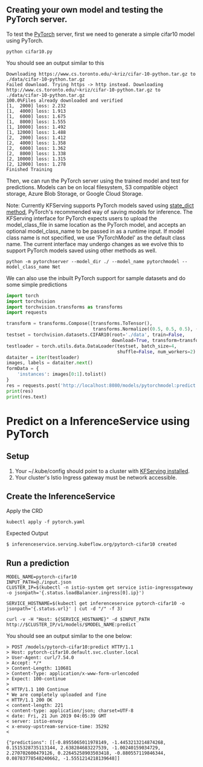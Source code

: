 ## Creating your own model and testing the PyTorch server.

To test the [PyTorch](https://pytorch.org/) server, first we need to generate a simple cifar10 model using PyTorch. 

```shell
python cifar10.py
```
You should see an output similar to this

```shell
Downloading https://www.cs.toronto.edu/~kriz/cifar-10-python.tar.gz to ./data/cifar-10-python.tar.gz
Failed download. Trying https -> http instead. Downloading http://www.cs.toronto.edu/~kriz/cifar-10-python.tar.gz to ./data/cifar-10-python.tar.gz
100.0%Files already downloaded and verified
[1,  2000] loss: 2.232
[1,  4000] loss: 1.913
[1,  6000] loss: 1.675
[1,  8000] loss: 1.555
[1, 10000] loss: 1.492
[1, 12000] loss: 1.488
[2,  2000] loss: 1.412
[2,  4000] loss: 1.358
[2,  6000] loss: 1.362
[2,  8000] loss: 1.338
[2, 10000] loss: 1.315
[2, 12000] loss: 1.278
Finished Training
```

Then, we can run the PyTorch server using the trained model and test for predictions. Models can be on local filesystem, S3 compatible object storage, Azure Blob Storage, or Google Cloud Storage. 

Note: Currently KFServing supports PyTorch models saved using [state_dict method](https://pytorch.org/tutorials/beginner/saving_loading_models.html#saving-loading-model-for-inference), PyTorch's recommended way of saving models for inference. The KFServing interface for PyTorch expects users to upload the model_class_file in same location as the PyTorch model, and accepts an optional model_class_name to be passed in as a runtime input. If model class name is not specified, we use 'PyTorchModel' as the default class name. The current interface may undergo changes as we evolve this to support PyTorch models saved using other methods as well.

```shell
python -m pytorchserver --model_dir ./ --model_name pytorchmodel --model_class_name Net
```

We can also use the inbuilt PyTorch support for sample datasets and do some simple predictions

```python
import torch
import torchvision
import torchvision.transforms as transforms
import requests

transform = transforms.Compose([transforms.ToTensor(),
                                transforms.Normalize((0.5, 0.5, 0.5), (0.5, 0.5, 0.5))])
testset = torchvision.datasets.CIFAR10(root='./data', train=False,
                                       download=True, transform=transform)
testloader = torch.utils.data.DataLoader(testset, batch_size=4,
                                         shuffle=False, num_workers=2)
dataiter = iter(testloader)
images, labels = dataiter.next()
formData = {
    'instances': images[0:1].tolist()
}
res = requests.post('http://localhost:8080/models/pytorchmodel:predict', json=formData)
print(res)
print(res.text)
```

# Predict on a InferenceService using PyTorch

## Setup
1. Your ~/.kube/config should point to a cluster with [KFServing installed](https://github.com/kubeflow/kfserving/blob/master/docs/DEVELOPER_GUIDE.md#deploy-kfserving).
2. Your cluster's Istio Ingress gateway must be network accessible.

## Create the InferenceService

Apply the CRD
```
kubectl apply -f pytorch.yaml
```

Expected Output
```
$ inferenceservice.serving.kubeflow.org/pytorch-cifar10 created
```

## Run a prediction

```
MODEL_NAME=pytorch-cifar10
INPUT_PATH=@./input.json
CLUSTER_IP=$(kubectl -n istio-system get service istio-ingressgateway -o jsonpath='{.status.loadBalancer.ingress[0].ip}')

SERVICE_HOSTNAME=$(kubectl get inferenceservice pytorch-cifar10 -o jsonpath='{.status.url}' | cut -d "/" -f 3)

curl -v -H "Host: ${SERVICE_HOSTNAME}" -d $INPUT_PATH http://$CLUSTER_IP/v1/models/$MODEL_NAME:predict
```

You should see an output similar to the one below:

```
> POST /models/pytorch-cifar10:predict HTTP/1.1
> Host: pytorch-cifar10.default.svc.cluster.local
> User-Agent: curl/7.54.0
> Accept: */*
> Content-Length: 110681
> Content-Type: application/x-www-form-urlencoded
> Expect: 100-continue
> 
< HTTP/1.1 100 Continue
* We are completely uploaded and fine
< HTTP/1.1 200 OK
< content-length: 221
< content-type: application/json; charset=UTF-8
< date: Fri, 21 Jun 2019 04:05:39 GMT
< server: istio-envoy
< x-envoy-upstream-service-time: 35292
< 

{"predictions": [[-0.8955065011978149, -1.4453213214874268, 0.1515328735113144, 2.638284683227539, -1.00240159034729, 2.270702600479126, 0.22645258903503418, -0.880557119846344, 0.08783778548240662, -1.5551214218139648]]
```

